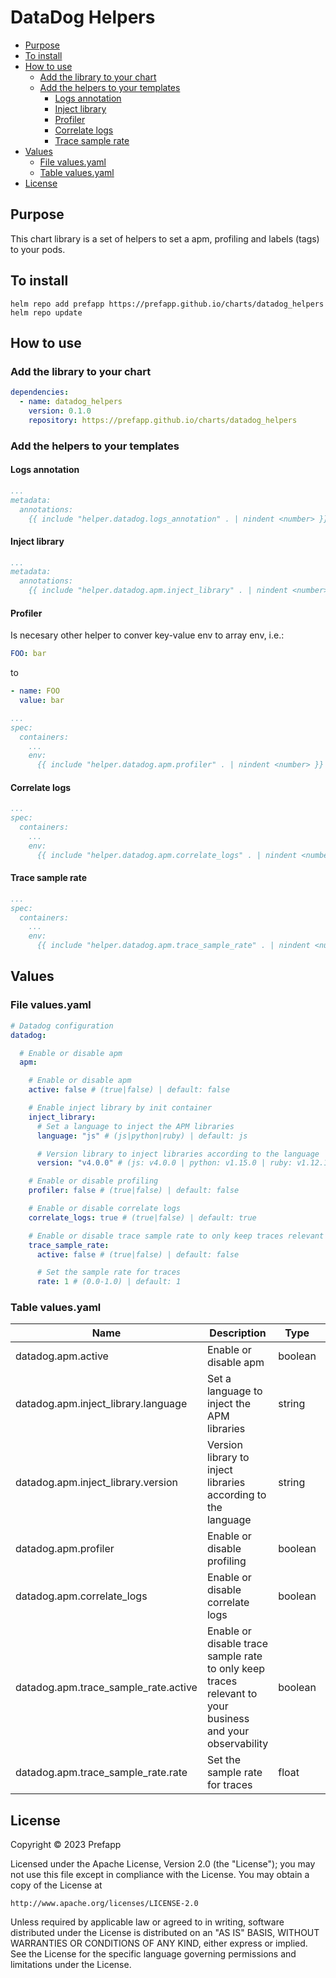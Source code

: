 # DataDog Helpers

- [Purpose](#purpose)
- [To install](#to-install)
- [How to use](#how-to-use)
  - [Add the library to your chart](#add-the-library-to-your-chart)
  - [Add the helpers to your templates](#add-the-helpers-to-your-templates)
    - [Logs annotation](#logs-annotation)
    - [Inject library](#inject-library)
    - [Profiler](#profiler)
    - [Correlate logs](#correlate-logs)
    - [Trace sample rate](#trace-sample-rate)
- [Values](#values)
  - [File values.yaml](#file-valuesyaml)
  - [Table values.yaml](#table-valuesyaml)
- [License](#license)

## Purpose

This chart library is a set of helpers to set a apm, profiling and labels (tags) to your pods.

## To install

```shell
helm repo add prefapp https://prefapp.github.io/charts/datadog_helpers
helm repo update
```

## How to use

### Add the library to your chart

```yaml
dependencies:
  - name: datadog_helpers
    version: 0.1.0
    repository: https://prefapp.github.io/charts/datadog_helpers
```

### Add the helpers to your templates

#### Logs annotation

```yaml
...
metadata:
  annotations:
    {{ include "helper.datadog.logs_annotation" . | nindent <number> }}
```

#### Inject library

```yaml
...
metadata:
  annotations:
    {{ include "helper.datadog.apm.inject_library" . | nindent <number> }}
```

#### Profiler

Is necesary other helper to conver key-value env to array env, i.e.:

```yaml
FOO: bar
```

to

```yaml
- name: FOO
  value: bar
```

```yaml
...
spec:
  containers:
    ...
    env:
      {{ include "helper.datadog.apm.profiler" . | nindent <number> }}
```

#### Correlate logs

```yaml
...
spec:
  containers:
    ...
    env:
      {{ include "helper.datadog.apm.correlate_logs" . | nindent <number> }}
```

#### Trace sample rate

```yaml
...
spec:
  containers:
    ...
    env:
      {{ include "helper.datadog.apm.trace_sample_rate" . | nindent <number> }}
```

## Values

### File values.yaml

```yaml
# Datadog configuration
datadog:

  # Enable or disable apm
  apm:

    # Enable or disable apm
    active: false # (true|false) | default: false

    # Enable inject library by init container
    inject_library:
      # Set a language to inject the APM libraries
      language: "js" # (js|python|ruby) | default: js

      # Version library to inject libraries according to the language
      version: "v4.0.0" # (js: v4.0.0 | python: v1.15.0 | ruby: v1.12.1) | default: v4.0.0

    # Enable or disable profiling
    profiler: false # (true|false) | default: false

    # Enable or disable correlate logs
    correlate_logs: true # (true|false) | default: true

    # Enable or disable trace sample rate to only keep traces relevant to your business and your observability
    trace_sample_rate:
      active: false # (true|false) | default: false

      # Set the sample rate for traces
      rate: 1 # (0.0-1.0) | default: 1
```

### Table values.yaml

| Name                                 | Description                                                                                              | Type    | Default  |
| ------------------------------------ | -------------------------------------------------------------------------------------------------------- | ------- | -------- |
| datadog.apm.active                   | Enable or disable apm                                                                                    | boolean | `false`  |
| datadog.apm.inject_library.language  | Set a language to inject the APM libraries                                                               | string  | `js`     |
| datadog.apm.inject_library.version   | Version library to inject libraries according to the language                                            | string  | `v4.0.0` |
| datadog.apm.profiler                 | Enable or disable profiling                                                                              | boolean | `false`  |
| datadog.apm.correlate_logs           | Enable or disable correlate logs                                                                         | boolean | `true`   |
| datadog.apm.trace_sample_rate.active | Enable or disable trace sample rate to only keep traces relevant to your business and your observability | boolean | `false`  |
| datadog.apm.trace_sample_rate.rate   | Set the sample rate for traces                                                                           | float   | `1`      |


## License

Copyright &copy; 2023 Prefapp

Licensed under the Apache License, Version 2.0 (the "License");
you may not use this file except in compliance with the License.
You may obtain a copy of the License at

    http://www.apache.org/licenses/LICENSE-2.0

Unless required by applicable law or agreed to in writing, software
distributed under the License is distributed on an "AS IS" BASIS,
WITHOUT WARRANTIES OR CONDITIONS OF ANY KIND, either express or implied.
See the License for the specific language governing permissions and
limitations under the License.
